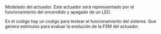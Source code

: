 Modelado del actuador. Este actuador será repressentado por el funcionamiento del encendido y apagado de un LED.

En el codigo hay un codigo para testear el funcionamiento del sistema. Que genera estimulos para evaluar la evolución de la FSM del actuador. 

